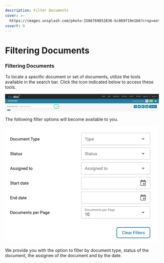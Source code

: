 ```yaml
---
description: Filter Documents
cover: >-
  https://images.unsplash.com/photo-1586769852836-bc069f19e1b6?crop=entropy&cs=srgb&fm=jpg&ixid=M3wxOTcwMjR8MHwxfHNlYXJjaHw0fHxTZWFyY2h8ZW58MHx8fHwxNzEwMjU2OTg5fDA&ixlib=rb-4.0.3&q=85
coverY: 0
---
```


# Filtering Documents

### Filtering Documents <a href="#rx2rpqtxsp8n" id="rx2rpqtxsp8n"></a>

To locate a specific document or set of documents, utilize the tools available in the search bar. Click the icon indicated below to access these tools.

![](<../../.gitbook/assets/2 (13).png>)

The following filter options will become available to you.

![Filter](<../../.gitbook/assets/3 (13).png>)

We provide you with the option to filter by document type, status of the document, the assignee of the document and by the date.
